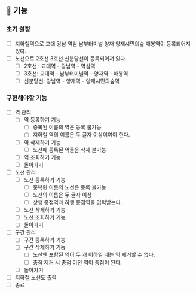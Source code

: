 
## 🚀 기능

### 초기 설정
- [ ] 지하철역으로 교대 강남 역삼 남부터미널 양재 양재시민의숲 
  매봉역이 등록되어져 있다.
- [ ] 노선으로 2호선 3호선 신분당선이 등록되어져 있다.
  - [ ] 2호선 : 교대역 - 강남역 - 역삼역
  - [ ] 3호선: 교대역 - 남부터미널역 - 양재역 - 매봉역
  - [ ] 신분당선: 강남역 - 양재역 - 양재시민의숲역

### 구현해야할 기능
- [ ] 역 관리
    - [ ] 역 등록하기 기능
      - [ ] 중복된 이름의 역은 등록 불가능
      - [ ] 지하철 역의 이름은 두 글자 이상이여야 한다.
    - [ ] 역 삭제하기 기능
      - [ ] 노선에 등록된 역들은 삭제 불가능
    - [ ] 역 조회하기 기능
    - [ ] 돌아가기
- [ ] 노선 관리 
    - [ ] 노선 등록하기 기능
      - [ ] 중복된 이름의 노선은 등록 불가능
      - [ ] 노선의 이름은 두 글자 이상
      - [ ] 상행 종점역과 하행 종점역을 입력받는다.
    - [ ] 노선 삭제하기 기능
    - [ ] 노선 조회하기 기능
    - [ ] 돌아가기
- [ ] 구간 관리
  - [ ] 구간 등록하기 기능
  - [ ] 구간 삭제하기 기능
    - [ ] 노선엔 포함된 역이 두 개 이하일 때는 역 제거할 수 없다.
    - [ ] 종점 제거 시 종점 이전 역이 종점이 된다.
  - [ ] 돌아가기
- [ ] 지하철 노선도 출력
- [ ] 종료